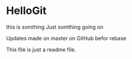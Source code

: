 # HelloGit

this is somthing
Just somthing going on

Updates made on master on GitHub befor rebase

This file is just a readme file.
